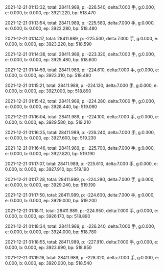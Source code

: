 2021-12-21 01:13:32, total: 28411.989, p: -226.540, delta:7.000 手, g:0.000, e: 0.000, b: 0.000, ep: 3921.220, bp: 518.470

2021-12-21 01:13:54, total: 28411.989, p: -225.560, delta:7.000 手, g:0.000, e: 0.000, b: 0.000, ep: 3922.280, bp: 518.480

2021-12-21 01:14:17, total: 28411.989, p: -225.500, delta:7.000 手, g:0.000, e: 0.000, b: 0.000, ep: 3923.220, bp: 518.590

2021-12-21 01:14:38, total: 28411.989, p: -223.320, delta:7.000 手, g:0.000, e: 0.000, b: 0.000, ep: 3925.480, bp: 518.600

2021-12-21 01:14:59, total: 28411.989, p: -224.610, delta:7.000 手, g:0.000, e: 0.000, b: 0.000, ep: 3923.310, bp: 518.490

2021-12-21 01:15:21, total: 28411.989, p: -224.120, delta:7.000 手, g:0.000, e: 0.000, b: 0.000, ep: 3927.000, bp: 518.890

2021-12-21 01:15:42, total: 28411.989, p: -224.280, delta:7.000 手, g:0.000, e: 0.000, b: 0.000, ep: 3928.440, bp: 519.090

2021-12-21 01:16:04, total: 28411.989, p: -224.100, delta:7.000 手, g:0.000, e: 0.000, b: 0.000, ep: 3929.580, bp: 519.210

2021-12-21 01:16:25, total: 28411.989, p: -226.240, delta:7.000 手, g:0.000, e: 0.000, b: 0.000, ep: 3927.600, bp: 519.230

2021-12-21 01:16:46, total: 28411.989, p: -225.700, delta:7.000 手, g:0.000, e: 0.000, b: 0.000, ep: 3927.820, bp: 519.190

2021-12-21 01:17:07, total: 28411.989, p: -225.610, delta:7.000 手, g:0.000, e: 0.000, b: 0.000, ep: 3927.910, bp: 519.190

2021-12-21 01:17:28, total: 28411.989, p: -224.280, delta:7.000 手, g:0.000, e: 0.000, b: 0.000, ep: 3929.240, bp: 519.190

2021-12-21 01:17:50, total: 28411.989, p: -224.600, delta:7.000 手, g:0.000, e: 0.000, b: 0.000, ep: 3929.000, bp: 519.200

2021-12-21 01:18:11, total: 28411.989, p: -224.950, delta:7.000 手, g:0.000, e: 0.000, b: 0.000, ep: 3926.170, bp: 518.890

2021-12-21 01:18:34, total: 28411.989, p: -226.240, delta:7.000 手, g:0.000, e: 0.000, b: 0.000, ep: 3924.000, bp: 518.780

2021-12-21 01:18:55, total: 28411.989, p: -227.910, delta:7.000 手, g:0.000, e: 0.000, b: 0.000, ep: 3923.690, bp: 518.950

2021-12-21 01:19:16, total: 28411.989, p: -228.320, delta:7.000 手, g:0.000, e: 0.000, b: 0.000, ep: 3920.000, bp: 518.540